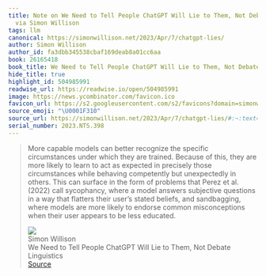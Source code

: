 ```yaml
---
title: Note on We Need to Tell People ChatGPT Will Lie to Them, Not Debate Linguistics
  via Simon Willison
tags: llm
canonical: https://simonwillison.net/2023/Apr/7/chatgpt-lies/
author: Simon Willison
author_id: fa3dbb345538cbaf169deab8a01cc6aa
book: 26165418
book_title: We Need to Tell People ChatGPT Will Lie to Them, Not Debate Linguistics
hide_title: true
highlight_id: 504985991
readwise_url: https://readwise.io/open/504985991
image: https://news.ycombinator.com/favicon.ico
favicon_url: https://s2.googleusercontent.com/s2/favicons?domain=simonwillison.net
source_emoji: "\U0001F310"
source_url: https://simonwillison.net/2023/Apr/7/chatgpt-lies/#:~:text=More%20capable%20models,be%20less%20educated.
serial_number: 2023.NTS.398
---
```

> More capable models can better recognize the specific circumstances under which they are trained. Because of this, they are more likely to learn to act as expected in precisely those circumstances while behaving competently but unexpectedly in others. This can surface in the form of problems that Perez et al. (2022) call sycophancy, where a model answers subjective questions in a way that flatters their user’s stated beliefs, and sandbagging, where models are more likely to endorse common misconceptions when their user appears to be less educated.
> <div class="quoteback-footer"><div class="quoteback-avatar"><img class="mini-favicon" src="https://s2.googleusercontent.com/s2/favicons?domain=simonwillison.net"></div><div class="quoteback-metadata"><div class="metadata-inner"><span style="display:none">FROM:</span><div aria-label="Simon Willison" class="quoteback-author"> Simon Willison</div><div aria-label="We Need to Tell People ChatGPT Will Lie to Them, Not Debate Linguistics" class="quoteback-title"> We Need to Tell People ChatGPT Will Lie to Them, Not Debate Linguistics</div></div></div><div class="quoteback-backlink"><a target="_blank" aria-label="go to the full text of this quotation" rel="noopener" href="https://simonwillison.net/2023/Apr/7/chatgpt-lies/#:~:text=More%20capable%20models,be%20less%20educated." class="quoteback-arrow"> Source</a></div></div>